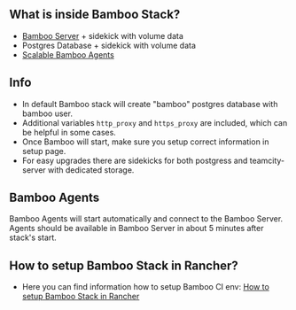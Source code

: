## What is inside Bamboo Stack?
* [Bamboo Server](https://hub.docker.com/r/matisq/bamboo-server/) + sidekick with volume data
* Postgres Database + sidekick with volume data
* [Scalable Bamboo Agents](https://hub.docker.com/r/matisq/bamboo-agent/)

## Info
* In default Bamboo stack will create "bamboo" postgres database with bamboo user.  
* Additional variables `http_proxy` and `https_proxy` are included, which can be helpful in some cases.
* Once Bamboo will start, make sure you setup correct information in setup page.
* For easy upgrades there are sidekicks for both postgress and teamcity-server with dedicated storage.

## Bamboo Agents
Bamboo Agents will start automatically and connect to the Bamboo Server.  
Agents should be available in Bamboo Server in about 5 minutes after stack's start.

## How to setup Bamboo Stack in Rancher?
* Here you can find information how to setup Bamboo CI env: [How to setup Bamboo Stack in Rancher](https://github.com/matisku/bamboo-docker/blob/master/doc/README.md)
